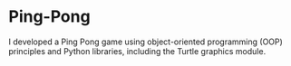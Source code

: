 # Ping-Pong
I developed a Ping Pong game using object-oriented programming (OOP) principles and Python libraries, including the Turtle graphics module.
